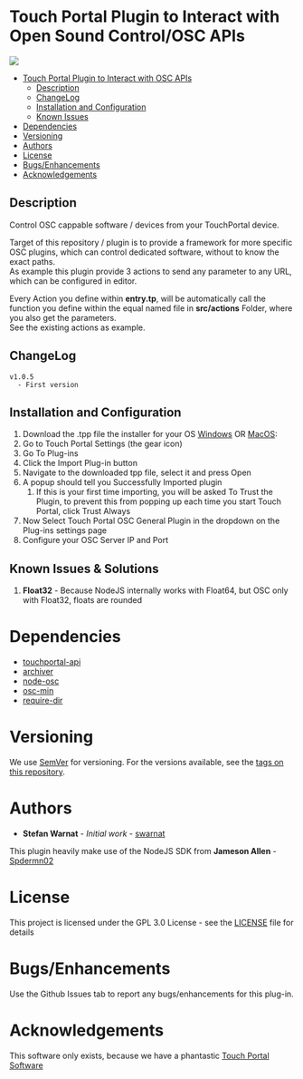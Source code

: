 # Touch Portal Plugin to Interact with Open Sound Control/OSC APIs
![](https://img.shields.io/github/downloads/swarnat/TouchPortal_OSC_General/total)

- [Touch Portal Plugin to Interact with OSC APIs](#touch-portal-plugin-to-interact-with-discord)
  - [Description](#description)
  - [ChangeLog](#changelog)
  - [Installation and Configuration](#installation-and-configuration)
  - [Known Issues](#known-issues--solutions)
 - [Dependencies](#dependencies)
- [Versioning](#versioning)
- [Authors](#authors)
- [License](#license)
- [Bugs/Enhancements](#bugsenhancements)
- [Acknowledgements](#acknowledgements)

## Description

Control OSC cappable software / devices from your TouchPortal device.  

Target of this repository / plugin is to provide a framework for more specific OSC plugins, which can control dedicated software, without to know the exact paths.  
As example this plugin provide 3 actions to send any parameter to any URL, which can be configured in editor.

Every Action you define within **entry.tp**, will be automatically call the function you define within the equal named file in **src/actions** Folder, where you also get the parameters.  
See the existing actions as example.

## ChangeLog
```
v1.0.5
  - First version
```

## Installation and Configuration
1. Download the .tpp file the installer for your OS [Windows](https://github.com/swarnat/TouchPortal_OSC_General/tree/master/Installers/OSCConnector-Win.tpp) OR [MacOS](https://github.com/swarnat/TouchPortal_OSC_General/tree/master/Installers/OSCConnector-Mac.tpp):
1. Go to Touch Portal Settings (the gear icon)
1. Go To Plug-ins
1. Click the Import Plug-in button
1. Navigate to the downloaded tpp file, select it and press Open
1. A popup should tell you Successfully Imported plugin
   1. If this is your first time importing, you will be asked To Trust the Plugin, to prevent this from popping up each time you start Touch Portal, click Trust Always
1. Now Select Touch Portal OSC General Plugin in the dropdown on the Plug-ins settings page
1. Configure your OSC Server IP and Port

## Known Issues & Solutions
1. **Float32** - Because NodeJS internally works with Float64, but OSC only with Float32, floats are rounded

# Dependencies
 - [touchportal-api](https://www.npmjs.com/package/touchportal-api)
 - [archiver](https://www.npmjs.com/package/archiver)
 - [node-osc](https://www.npmjs.com/package/node-osc)
 - [osc-min](https://www.npmjs.com/package/osc-min)
 - [require-dir](https://www.npmjs.com/package/require-dir)

# Versioning

We use [SemVer](http://semver.org/) for versioning. For the versions available, see the [tags on this repository](https://github.com/swarnat/TouchPortal_OSC_General/tags).

# Authors

- **Stefan Warnat** - _Initial work_ - [swarnat](https://github.com/swarnat)

This plugin heavily make use of the NodeJS SDK from **Jameson Allen** - [Spdermn02](https://github.com/spdermn02)

# License

This project is licensed under the GPL 3.0 License - see the [LICENSE](LICENSE) file for details

# Bugs/Enhancements
Use the Github Issues tab to report any bugs/enhancements for this plug-in.

# Acknowledgements

This software only exists, because we have a phantastic [Touch Portal Software](https://www.touch-portal.com/)
